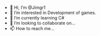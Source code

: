 - 👋 Hi, I’m @Jimgr1
- 👀 I’m interested in Development of games.
- 🌱 I’m currently learning C#
- 💞️ I’m looking to collaborate on...
- 📫 How to reach me...

<!---
Jimgr1/Jimgr1 is a ✨ special ✨ repository because its `README.md` (this file) appears on your GitHub profile.
You can click the Preview link to take a look at your changes.
--->
